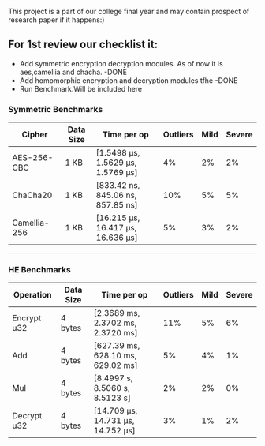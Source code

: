 This project is a part of our college final year and may contain prospect of research paper if it happens:)

## For 1st review our checklist it:

- Add symmetric encryption decryption modules. As of now it is aes,camellia and chacha. -DONE
- Add homomorphic encryption and decryption modules tfhe -DONE
- Run Benchmark.Will be included here

### Symmetric Benchmarks

| Cipher        | Data Size | Time per op                              | Outliers | Mild | Severe |
|---------------|-----------|------------------------------------------|----------|------|--------|
| AES-256-CBC   | 1 KB      | [1.5498 µs, 1.5629 µs, 1.5769 µs]        | 4%       | 2%   | 2%     |
| ChaCha20      | 1 KB      | [833.42 ns, 845.06 ns, 857.85 ns]        | 10%      | 5%   | 5%     |
| Camellia-256  | 1 KB      | [16.215 µs, 16.417 µs, 16.636 µs]        | 5%       | 3%   | 2%     |

---

### HE Benchmarks

| Operation    | Data Size | Time per op                              | Outliers | Mild | Severe |
|--------------|-----------|------------------------------------------|----------|------|--------|
| Encrypt u32  | 4 bytes   | [2.3689 ms, 2.3702 ms, 2.3720 ms]        | 11%      | 5%   | 6%     |
| Add          | 4 bytes   | [627.39 ms, 628.10 ms, 629.02 ms]        | 5%       | 4%   | 1%     |
| Mul          | 4 bytes   | [8.4997 s, 8.5060 s, 8.5123 s]           | 2%       | 2%   | 0%     |
| Decrypt u32  | 4 bytes   | [14.709 µs, 14.731 µs, 14.752 µs]        | 3%       | 1%   | 2%     |

